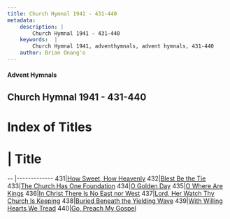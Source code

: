 ```yaml
---
title: Church Hymnal 1941 - 431-440
metadata:
    description: |
        Church Hymnal 1941 - 431-440
    keywords:  |
        Church Hymnal 1941, adventhymnals, advent hymnals, 431-440
    author: Brian Onang'o
---
```


#### Advent Hymnals
## Church Hymnal 1941 - 431-440

# Index of Titles
# | Title                        
-- |-------------
431|[How Sweet, How Heavenly](/church-hymnal/401-500/431-440/How-Sweet,-How-Heavenly)
432|[Blest Be the Tie](/church-hymnal/401-500/431-440/Blest-Be-the-Tie)
433|[The Church Has One Foundation](/church-hymnal/401-500/431-440/The-Church-Has-One-Foundation)
434|[O Golden Day](/church-hymnal/401-500/431-440/O-Golden-Day)
435|[O Where Are Kings](/church-hymnal/401-500/431-440/O-Where-Are-Kings)
436|[In Christ There Is No East nor West](/church-hymnal/401-500/431-440/In-Christ-There-Is-No-East-nor-West)
437|[Lord, Her Watch Thy Church Is Keeping](/church-hymnal/401-500/431-440/Lord,-Her-Watch-Thy-Church-Is-Keeping)
438|[Buried Beneath the Yielding Wave](/church-hymnal/401-500/431-440/Buried-Beneath-the-Yielding-Wave)
439|[With Willing Hearts We Tread](/church-hymnal/401-500/431-440/With-Willing-Hearts-We-Tread)
440|[Go, Preach My Gospel](/church-hymnal/401-500/431-440/Go,-Preach-My-Gospel)